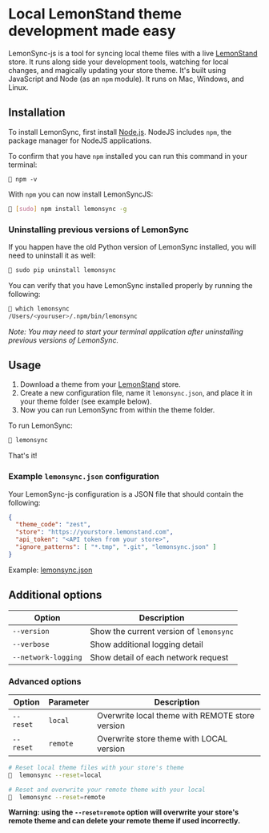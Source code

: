 # Local LemonStand theme development made easy


LemonSync-js is a tool for syncing local theme files with a live [LemonStand](https://lemonstand.com/) store. It runs along side your development tools, watching for local changes, and magically updating your store theme. It's built using JavaScript and Node (as an `npm` module). It runs on Mac, Windows, and Linux.

## Installation

To install LemonSync, first install [Node.js](https://nodejs.org/en/). NodeJS includes `npm`, the package manager for NodeJS applications.

To confirm that you have `npm` installed you can run this command in your terminal:

```
🍋 npm -v
```

With `npm` you can now install LemonSyncJS:

```bash
🍋 [sudo] npm install lemonsync -g
```

### Uninstalling previous versions of LemonSync

If you happen have the old Python version of LemonSync installed, you will need to uninstall it as well:

```bash
🍋 sudo pip uninstall lemonsync
```

You can verify that you have LemonSync installed properly by running the following:

```bash
🍋 which lemonsync
/Users/<youruser>/.npm/bin/lemonsync
```

_Note: You may need to start your terminal application after uninstalling previous versions of LemonSync._


## Usage

1. Download a theme from your [LemonStand](https://lemonstand.com/) store.
2. Create a new configuration file, name it `lemonsync.json`, and place it in your theme folder (see example below).
3. Now you can run LemonSync from within the theme folder.

To run LemonSync:

```bash
🍋 lemonsync
```

That's it!


### Example `lemonsync.json` configuration

Your LemonSync-js configuration is a JSON file that should contain the following:

```json
{
  "theme_code": "zest",
  "store": "https://yourstore.lemonstand.com",
  "api_token": "<API token from your store>",
  "ignore_patterns": [ "*.tmp", ".git", "lemonsync.json" ]
}
```

Example: [lemonsync.json](https://raw.githubusercontent.com/tomcornall/lemonsync-js/master/lemonsync.json)


## Additional options

| Option      | Description |
| ----------- | ----------- |
| `--version` | Show the current version of `lemonsync` |
| `--verbose` | Show additional logging detail |
| `--network-logging` | Show detail of each network request |


### Advanced options

| Option      | Parameter   | Description |
| ----------- | ----------- | ----------- |
| `--reset` | `local` | Overwrite local theme with REMOTE store version |
| `--reset` | `remote` | Overwrite store theme with LOCAL version |

```bash
# Reset local theme files with your store's theme
🍋  lemonsync --reset=local

# Reset and overwrite your remote theme with your local
🍋  lemonsync --reset=remote
```

**Warning: using the `--reset=remote` option will overwrite your store's remote theme and can delete your remote theme if used incorrectly.**


